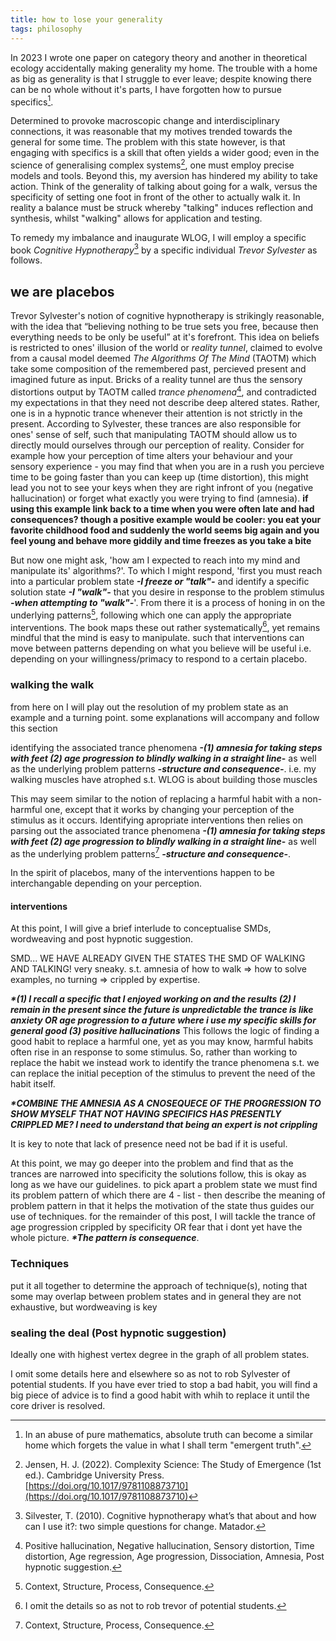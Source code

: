 ```yaml
---
title: how to lose your generality
tags: philosophy
---
```


In 2023 I wrote one paper on category theory and another in theoretical ecology accidentally making generality my home. The trouble with a home as big as generality is that I struggle to ever leave;<!--more--> despite knowing there can be no whole without it's parts, I have forgotten how to pursue specifics[^1].

Determined to provoke macroscopic change and interdisciplinary connections, it was reasonable that my motives trended towards the general for some time. The problem with this state however, is that engaging with specifics is a skill that often yields a wider good; even in the science of generalising complex systems[^2], one must employ precise models and tools. Beyond this, my aversion has hindered my ability to take action. Think of the generality of talking about going for a walk, versus the specificity of setting one foot in front of the other to actually walk it. In reality a balance must be struck whereby "talking" induces reflection and synthesis, whilst "walking" allows for application and testing.

To remedy my imbalance and inaugurate WLOG, I will employ a specific book _Cognitive Hypnotherapy_[^3] by a specific individual _Trevor Sylvester_ as follows.

## we are placebos

Trevor Sylvester's notion of cognitive hypnotherapy is strikingly reasonable, with the idea that “believing nothing to be true sets you free, because then everything needs to be only be useful” at it's forefront. This idea on beliefs is restricted to ones' illusion of the world or _reality tunnel_, claimed to evolve from a causal model deemed _The Algorithms Of The Mind_ (TAOTM) which take some composition of the remembered past, percieved present and imagined future as input. Bricks of a reality tunnel are thus the sensory distortions output by TAOTM called _trance phenomena_[^4], and contradicted my expectations in that they need not describe deep altered states. Rather, one is in a hypnotic trance whenever their attention is not strictly in the present. According to Sylvester, these trances are also responsible for ones' sense of self, such that manipulating TAOTM should allow us to directly mould ourselves through our perception of reality. Consider for example how your perception of time alters your behaviour and your sensory experience - you may find that when you are in a rush you percieve time to be going faster than you can keep up (time distortion), this might lead you not to see your keys when they are right infront of you (negative hallucination) or forget what exactly you were trying to find (amnesia). **if using this example link back to a time when you were often late and had consequences? though a positive example would be cooler: you eat your favorite childhood food and suddenly the world seems big again and you feel young and behave more giddily and time freezes as you take a bite**

But now one might ask, 'how am I expected to reach into my mind and manipulate its' algorithms?'. To which I might respond, 'first you must reach into a particular problem state **_-I freeze or "talk"-_** and identify a specific solution state **_-I "walk"-_** that you desire in response to the problem stimulus **_-when attempting to "walk"-_**'. From there it is a process of honing in on the underlying patterns[^5], following which one can apply the appropriate interventions. The book maps these out rather systematically[^6], yet remains mindful that the mind is easy to manipulate. such that interventions can move between patterns depending on what you believe will be useful i.e. depending on your willingness/primacy to respond to a certain placebo.

### walking the walk

from here on I will play out the resolution of my problem state as an example and a turning point. some explanations will accompany and follow this section


identifying the associated trance phenomena **_-(1) amnesia for taking steps with feet (2) age progression to blindly walking in a straight line_-** as well as the underlying problem patterns **_-structure and consequence-_**. i.e. my walking muscles have atrophed s.t. WLOG is about building those muscles


This may seem similar to the notion of replacing a harmful habit with a non-harmful one, except that it works by changing your perception of the stimulus as it occurs. Identifying apropriate interventions then relies on parsing out the associated trance phenomena **_-(1) amnesia for taking steps with feet (2) age progression to blindly walking in a straight line_-** as well as the underlying problem patterns[^5] **_-structure and consequence-_**. 

In the spirit of placebos, many of the interventions happen to be interchangable depending on your perception.

#### interventions

At this point, I will give a brief interlude to conceptualise SMDs, wordweaving and post hypnotic suggestion.

SMD... WE HAVE ALREADY GIVEN THE STATES THE SMD OF WALKING AND TALKING! very sneaky. s.t. amnesia of how to walk => how to solve examples, no turning => crippled by expertise.

**_*(1) I recall a specific that I enjoyed working on and the results (2) I remain in the present since the future is unpredictable the trance is like anxiety OR age progression to a future where i use my specific skills for general good (3) positive hallucinations_** This follows the logic of finding a good habit to replace a harmful one, yet as you may know, harmful habits often rise in an response to some stimulus. So, rather than working to replace the habit we instead work to identify the trance phenomena s.t. we can replace the initial peception of the stimulus to prevent the need of the habit itself. 

**_*COMBINE THE AMNESIA AS A CNOSEQUECE OF THE PROGRESSION TO SHOW MYSELF THAT NOT HAVING SPECIFICS HAS PRESENTLY CRIPPLED ME? I need to understand that being an expert is not crippling_**


It is key to note that lack of presence need not be bad if it is useful.

At this point, we may go deeper into the problem and find that as the trances are narrowed into specificity the solutions follow, this is okay as long as we have our guidelines. to pick apart a problem state we must find its problem pattern of which there are 4 - list - then describe the meaning of  problem pattern in that it helps the motivation of the state thus guides our use of techniques. for the remainder of this post, I will tackle the trance of age progression crippled by specificity OR fear that i dont yet have the whole picture. **_*The pattern is consequence_**.

### Techniques
put it all together to determine the approach of technique(s), noting that some may overlap between problem states and in general they are not exhaustive, but wordweaving is key

### sealing the deal (Post hypnotic suggestion)

[^1]: In an abuse of pure mathematics, absolute truth can become a similar home which forgets the value in what I shall term "emergent truth".
[^2]: Jensen, H. J. (2022). Complexity Science: The Study of Emergence (1st ed.). Cambridge University Press. [https://doi.org/10.1017/9781108873710](https://doi.org/10.1017/9781108873710)
[^3]: Silvester, T. (2010). Cognitive hypnotherapy what’s that about and how can I use it?: two simple questions for change. Matador.
[^4]: Positive hallucination, Negative hallucination, Sensory distortion, Time distortion, Age regression, Age progression, Dissociation, Amnesia, Post hypnotic suggestion.
[^5]: Context, Structure, Process, Consequence.
[^6]: I omit the details so as not to rob trevor of potential students.


Ideally one with highest vertex degree in the graph of all problem states.


I omit some details here and elsewhere so as not to rob Sylvester of potential students.   If you have ever tried to stop a bad habit, you will find a big piece of advice is to find a good habit with whih to replace it until the core driver is resolved.
